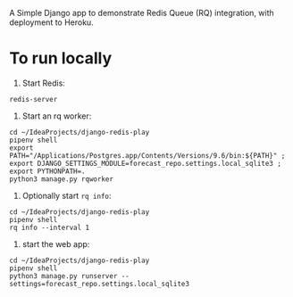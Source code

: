 A Simple Django app to demonstrate Redis Queue (RQ) integration, with deployment to Heroku.


# To run locally

1. Start Redis:
```$bash
redis-server
```

1. Start an rq worker:
```$bash
cd ~/IdeaProjects/django-redis-play
pipenv shell
export PATH="/Applications/Postgres.app/Contents/Versions/9.6/bin:${PATH}" ; export DJANGO_SETTINGS_MODULE=forecast_repo.settings.local_sqlite3 ; export PYTHONPATH=.
python3 manage.py rqworker
```

1. Optionally start `rq info`:
```$bash
cd ~/IdeaProjects/django-redis-play
pipenv shell
rq info --interval 1
```

1. start the web app:
```$bash
cd ~/IdeaProjects/django-redis-play
pipenv shell
python3 manage.py runserver --settings=forecast_repo.settings.local_sqlite3
```
